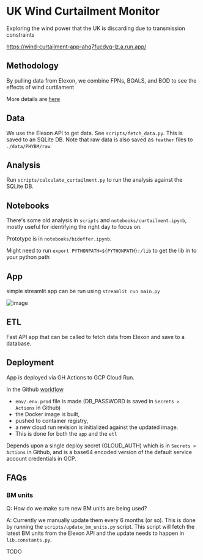 # UK Wind Curtailment Monitor

Exploring the wind power that the UK is discarding due to transmission constraints

https://wind-curtailment-app-ahq7fucdyq-lz.a.run.app/


## Methodology

By pulling data from Elexon, we combine FPNs, BOALS, and BOD to see the effects of wind curtilament

More details are [here](https://wooden-knee-d53.notion.site/UK-Wind-Curtailment-Monitor-Methodology-71475d0b7cfd4edb97d6397b358f4118)


## Data
We use the Elexon API to get data. See `scripts/fetch_data.py`. This is saved to an SQLite DB. Note that raw data is also saved as `feather` files to `./data/PHYBM/raw`.

## Analysis
Run `scripts/calculate_curtailment.py` to run the analysis against the SQLite DB.

## Notebooks
There's some old analysis in `scripts` and `notebooks/curtailment.ipynb`,
mostly useful for identifying the right day to focus on.

Prototype is in `notebooks/bidoffer.ipynb`.


Might need to run
`export PYTHONPATH=${PYTHONPATH}:/lib`
to get the lib in to your python path

## App
simple streamlit app can be run using
`streamlit run main.py`

![image](app.png)

## ETL

Fast API app that can be called to fetch data from Elexon and save to a database. 

## Deployment
App is deployed via GH Actions to GCP Cloud Run.

In the Github [workflow](./.github/workflows/deploy.yaml) 
- `env/.env.prod` file is made (DB_PASSWORD is saved in `Secrets > Actions` in Github)
- the Docker image is built, 
- pushed to container registry,
- a new cloud run revision is initialized against the updated image.
- This is done for both the `app` and the `etl`

Depends upon a single deploy secret (GLOUD_AUTH) which is in `Secrets > Actions` in Github, and is a base64 encoded
version of the default service account credentials in GCP.

## FAQs

### BM units
Q: How do we make sure new BM units are being used?

A: Currently we manually update them every 6 months (or so).
This is done by running the `scripts/update_bm_units.py` script.
This script will fetch the latest BM units from the Elexon API and the update needs to happen in `lib.constants.py`.

TODO